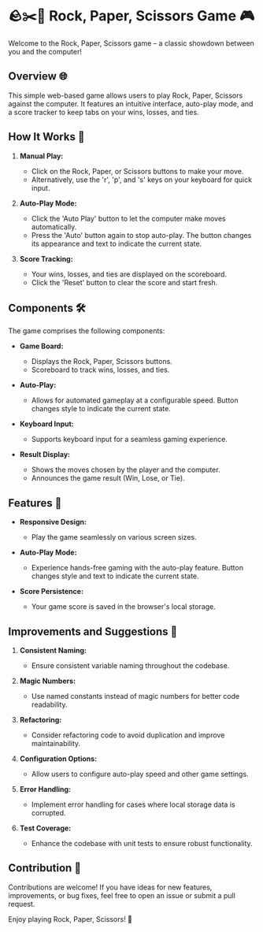 # 🪨✂️📄 Rock, Paper, Scissors Game 🎮

Welcome to the Rock, Paper, Scissors game – a classic showdown between you and the computer! 

## Overview 🌐

This simple web-based game allows users to play Rock, Paper, Scissors against the computer. It features an intuitive interface, auto-play mode, and a score tracker to keep tabs on your wins, losses, and ties.

## How It Works 🤔

1. **Manual Play:**
   - Click on the Rock, Paper, or Scissors buttons to make your move.
   - Alternatively, use the 'r', 'p', and 's' keys on your keyboard for quick input.

2. **Auto-Play Mode:**
   - Click the 'Auto Play' button to let the computer make moves automatically.
   - Press the 'Auto' button again to stop auto-play. The button changes its appearance and text to indicate the current state.

3. **Score Tracking:**
   - Your wins, losses, and ties are displayed on the scoreboard.
   - Click the 'Reset' button to clear the score and start fresh.

## Components 🛠️

The game comprises the following components:

- **Game Board:**
  - Displays the Rock, Paper, Scissors buttons.
  - Scoreboard to track wins, losses, and ties.

- **Auto-Play:**
  - Allows for automated gameplay at a configurable speed. Button changes style to indicate the current state.

- **Keyboard Input:**
  - Supports keyboard input for a seamless gaming experience.

- **Result Display:**
  - Shows the moves chosen by the player and the computer.
  - Announces the game result (Win, Lose, or Tie).

## Features 🌟

- **Responsive Design:**
  - Play the game seamlessly on various screen sizes.

- **Auto-Play Mode:**
  - Experience hands-free gaming with the auto-play feature. Button changes style and text to indicate the current state.

- **Score Persistence:**
  - Your game score is saved in the browser's local storage.

## Improvements and Suggestions 🚀

1. **Consistent Naming:**
   - Ensure consistent variable naming throughout the codebase.

2. **Magic Numbers:**
   - Use named constants instead of magic numbers for better code readability.

3. **Refactoring:**
   - Consider refactoring code to avoid duplication and improve maintainability.

4. **Configuration Options:**
   - Allow users to configure auto-play speed and other game settings.

5. **Error Handling:**
   - Implement error handling for cases where local storage data is corrupted.

6. **Test Coverage:**
   - Enhance the codebase with unit tests to ensure robust functionality.

## Contribution 🤝

Contributions are welcome! If you have ideas for new features, improvements, or bug fixes, feel free to open an issue or submit a pull request.

Enjoy playing Rock, Paper, Scissors! 🎉
